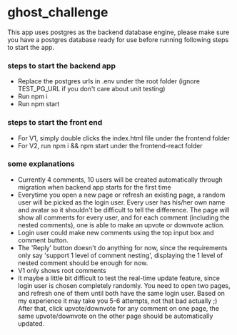 # ghost_challenge
This app uses postgres as the backend database engine, please make sure you have a postgres database ready for use before running following steps to start the app.
### steps to start the backend app
+ Replace the postgres urls in .env under the root folder (ignore TEST_PG_URL if you don't care about unit testing)
+ Run npm i 
+ Run npm start

### steps to start the front end
+ For V1, simply double clicks the index.html file under the frontend folder
+ For V2, run npm i && npm start under the frontend-react folder

### some explanations
+ Currently 4 comments, 10 users will be created automatically through migration when backend app starts for the first time
+ Everytime you open a new page or refresh an existing page, a random user will be picked as the login user. Every user has his/her own name and avatar so it shouldn't 
be difficult to tell the difference. The page will show all comments for every user, and for each comment (including the nested comments), one is able to make an upvote or downvote action. 
+ Login user could make new comments using the top input box and comment button. 
+ The 'Reply' button doesn't do anything for now, since the requirements only say 'support 1 level of comment nesting', displaying the 1 level of nested comment should be enough for now. 
+ V1 only shows root comments
+ It maybe a little bit difficult to test the real-time update feature, since login user is chosen completely randomly. You need to open two pages, and refresh one of them
until both have the same login user. Based on my experience it may take you 5-6 attempts, not that bad actually ;) After that, click upvote/downvote for any comment on one page, 
the same upvote/downvote on the other page should be automatically updated. 
